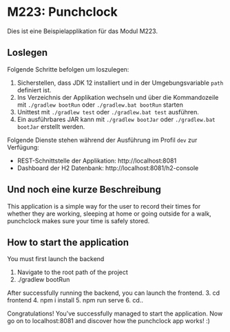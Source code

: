 # M223: Punchclock
Dies ist eine Beispielapplikation für das Modul M223.

## Loslegen
Folgende Schritte befolgen um loszulegen:
1. Sicherstellen, dass JDK 12 installiert und in der Umgebungsvariable `path` definiert ist.
1. Ins Verzeichnis der Applikation wechseln und über die Kommandozeile mit `./gradlew bootRun` oder `./gradlew.bat bootRun` starten
1. Unittest mit `./gradlew test` oder `./gradlew.bat test` ausführen.
1. Ein ausführbares JAR kann mit `./gradlew bootJar` oder `./gradlew.bat bootJar` erstellt werden.

Folgende Dienste stehen während der Ausführung im Profil `dev` zur Verfügung:
- REST-Schnittstelle der Applikation: http://localhost:8081
- Dashboard der H2 Datenbank: http://localhost:8081/h2-console
## Und noch eine kurze Beschreibung
This application is a simple way for the user to record their times for whether they are working, sleeping at home or going outside for a walk, punchclock makes sure your time is safely stored.

## How to start the application
You must first launch the backend
1. Navigate to the root path of the project
2. ./gradlew bootRun


After successfully running the backend, you can launch the frontend.
3. cd frontend
4. npm i install
5. npm run serve
6. cd..

Congratulations! You've successfully managed to start the application.
Now go on to localhost:8081 and discover how the punchclock app works! :)
